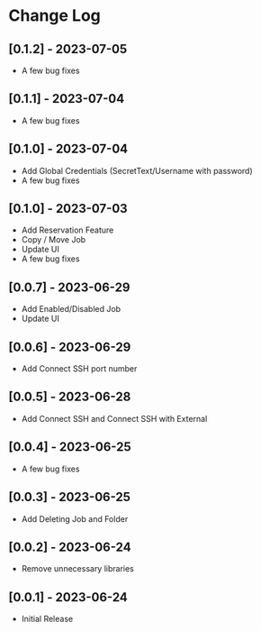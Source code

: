 # Change Log

## [0.1.2] - 2023-07-05

- A few bug fixes


## [0.1.1] - 2023-07-04

- A few bug fixes

## [0.1.0] - 2023-07-04
- Add Global Credentials (SecretText/Username with password)
- A few bug fixes

## [0.1.0] - 2023-07-03
- Add Reservation Feature
- Copy / Move Job
- Update UI
- A few bug fixes

## [0.0.7] - 2023-06-29
- Add Enabled/Disabled Job
- Update UI

## [0.0.6] - 2023-06-29
- Add Connect SSH port number

## [0.0.5] - 2023-06-28
- Add Connect SSH and Connect SSH with External

## [0.0.4] - 2023-06-25
- A few bug fixes

## [0.0.3] - 2023-06-25
- Add Deleting Job and Folder

## [0.0.2] - 2023-06-24
- Remove unnecessary libraries

## [0.0.1] - 2023-06-24
- Initial Release
